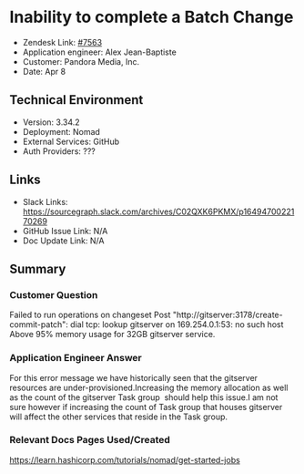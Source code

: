 ​
# Inability to complete a Batch Change <!-- Ticket Title  Hint: include keywords to make it searchable -->

- Zendesk Link: [#7563](https://sourcegraph.zendesk.com/agent/tickets/7563)
- Application engineer: Alex Jean-Baptiste
- Customer: Pandora Media, Inc. <!-- Redact if this contains personally identifying information -->
- Date: Apr 8

<!-- Data populated from integration, speak to Ben Gordon or Michael Bali if not working -->
<!-- During Internal team trial, fill missing data manually (we are waiting for all data to sync) -->

## Technical Environment
- Version: ​3.34.2
- Deployment: Nomad 
- External Services: GitHub
- Auth Providers: ???


## Links
<!-- Data for application engineer manual entry -->
- Slack Links: https://sourcegraph.slack.com/archives/C02QXK6PKMX/p1649470022170269
- GitHub Issue Link: N/A
- Doc Update Link: N/A

## Summary
### Customer Question
Failed to run operations on changeset Post "http://gitserver:3178/create-commit-patch": dial tcp: lookup gitserver on 169.254.0.1:53: no such host 
​
​Above 95% memory usage for 32GB gitserver service. 

### Application Engineer Answer
 For this error message we have historically seen that the gitserver resources are under-provisioned.Increasing the memory allocation as well as the count of the gitserver Task group  should help this issue.I am not sure however if increasing the count of Task group that houses gitserver will affect the other services that reside in the Task group.

### Relevant Docs Pages Used/Created
https://learn.hashicorp.com/tutorials/nomad/get-started-jobs
​

<!-- Once complete, upload a copy to https://github.com/sourcegraph/support-tools-internal/tree/main/resolved-tickets as a .md file -->
<!-- Name the file 7563.md -->
